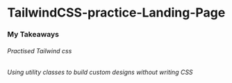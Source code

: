 # TailwindCSS-practice-Landing-Page

### My Takeaways

###### Practised Tailwind css
###### Using utility classes to build custom designs without writing CSS
